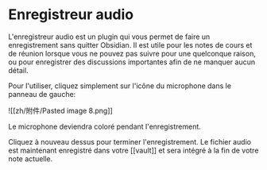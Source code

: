 # Enregistreur audio

L'enregistreur audio est un plugin qui vous permet de faire un enregistrement sans quitter Obsidian. Il est utile pour les notes de cours et de réunion lorsque vous ne pouvez pas suivre pour une quelconque raison, ou pour enregistrer des discussions importantes afin de ne manquer aucun détail.

Pour l'utiliser, cliquez simplement sur l'icône du microphone dans le panneau de gauche:

![[zh/附件/Pasted image 8.png]]

Le microphone deviendra coloré pendant l'enregistrement.

Cliquez à nouveau dessus pour terminer l'enregistrement. Le fichier audio est maintenant enregistré dans votre [[vault]] et sera intégré à la fin de votre note actuelle.

